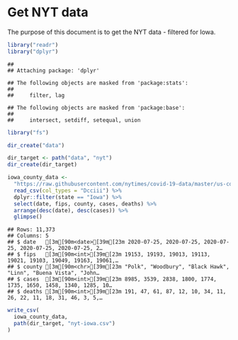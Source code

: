 Get NYT data
================

The purpose of this document is to get the NYT data - filtered for Iowa.

``` r
library("readr")
library("dplyr")
```

    ## 
    ## Attaching package: 'dplyr'

    ## The following objects are masked from 'package:stats':
    ## 
    ##     filter, lag

    ## The following objects are masked from 'package:base':
    ## 
    ##     intersect, setdiff, setequal, union

``` r
library("fs")
```

``` r
dir_create("data")

dir_target <- path("data", "nyt")
dir_create(dir_target)
```

``` r
iowa_county_data <- 
  "https://raw.githubusercontent.com/nytimes/covid-19-data/master/us-counties.csv" %>%
  read_csv(col_types = "Dcciii") %>%
  dplyr::filter(state == "Iowa") %>%
  select(date, fips, county, cases, deaths) %>%
  arrange(desc(date), desc(cases)) %>%
  glimpse()
```

    ## Rows: 11,373
    ## Columns: 5
    ## $ date   [3m[90m<date>[39m[23m 2020-07-25, 2020-07-25, 2020-07-25, 2020-07-25, 2020-07-25, 2…
    ## $ fips   [3m[90m<int>[39m[23m 19153, 19193, 19013, 19113, 19021, 19103, 19049, 19163, 19061,…
    ## $ county [3m[90m<chr>[39m[23m "Polk", "Woodbury", "Black Hawk", "Linn", "Buena Vista", "John…
    ## $ cases  [3m[90m<int>[39m[23m 8985, 3539, 2838, 1800, 1774, 1735, 1650, 1458, 1340, 1285, 10…
    ## $ deaths [3m[90m<int>[39m[23m 191, 47, 61, 87, 12, 10, 34, 11, 26, 22, 11, 18, 31, 46, 3, 5,…

``` r
write_csv(
  iowa_county_data,
  path(dir_target, "nyt-iowa.csv")
)
```
